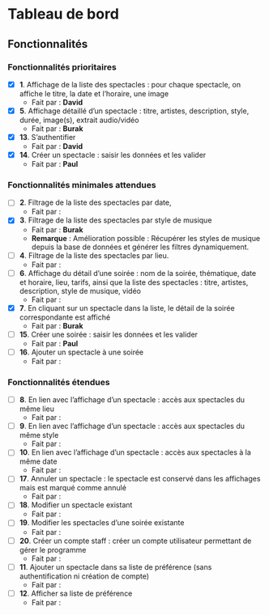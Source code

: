# Tableau de bord

## Fonctionnalités

### Fonctionnalités prioritaires

- [X] **1**. Affichage de la liste des spectacles : pour chaque spectacle, on affiche le titre, la date et
  l’horaire, une image
  - Fait par : **David** 
- [X] **5**. Affichage détaillé d’un spectacle : titre, artistes, description, style, durée, image(s),
  extrait audio/vidéo
  - Fait par : **Burak**
- [X] **13**. S’authentifier
  - Fait par : **David**
- [X] **14**. Créer un spectacle : saisir les données et les valider
  - Fait par : **Paul**

### Fonctionnalités minimales attendues

- [ ] **2**. Filtrage de la liste des spectacles par date,
  - Fait par :
- [X] **3**. Filtrage de la liste des spectacles par style de musique
  - Fait par : **Burak**
  - **Remarque** : Amélioration possible : Récupérer les styles de musique depuis la base de données et générer les filtres dynamiquement.
- [ ] **4**. Filtrage de la liste des spectacles par lieu.
  - Fait par : 
- [ ] **6**. Affichage du détail d’une soirée : nom de la soirée, thématique, date et horaire, lieu,
  tarifs, ainsi que la liste des spectacles : titre, artistes, description, style de musique, vidéo
  - Fait par :
- [X] **7**. En cliquant sur un spectacle dans la liste, le détail de la soirée correspondante est affiché
  - Fait par : **Burak**
- [ ] **15**. Créer une soirée : saisir les données et les valider
  - Fait par : **Paul**
- [ ] **16**. Ajouter un spectacle à une soirée
  - Fait par :

### Fonctionnalités étendues

- [ ] **8**. En lien avec l’affichage d’un spectacle : accès aux spectacles du même lieu
  - Fait par :
- [ ] **9**. En lien avec l’affichage d’un spectacle : accès aux spectacles du même style
  - Fait par :
- [ ] **10**. En lien avec l’affichage d’un spectacle : accès aux spectacles à la même date
  - Fait par :
- [ ] **17**. Annuler un spectacle : le spectacle est conservé dans les affichages mais est marqué
  comme annulé
  - Fait par :
- [ ] **18**. Modifier un spectacle existant
  - Fait par :
- [ ] **19**. Modifier les spectacles d’une soirée existante
  - Fait par :
- [ ] **20**. Créer un compte staff : créer un compte utilisateur permettant de gérer le programme
  - Fait par :
- [ ] **11**. Ajouter un spectacle dans sa liste de préférence (sans authentification ni création de
  compte)
  - Fait par :
- [ ] **12**. Afficher sa liste de préférence
  - Fait par :